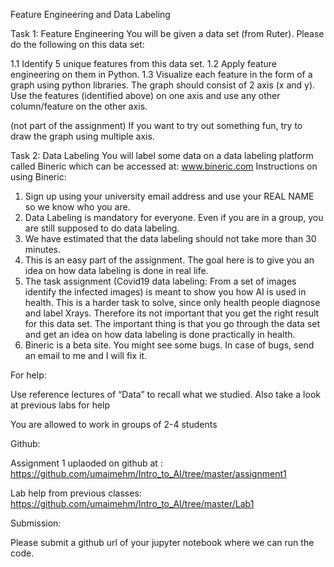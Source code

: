 Feature Engineering and Data Labeling

Task 1: Feature Engineering
You will be given a data set (from Ruter). Please do the following on this data set:

1.1 Identify 5 unique features from this data set.
1.2 Apply feature engineering on them in Python.
1.3 Visualize each feature in the form of a graph using python libraries.
The graph should consist of 2 axis (x and y). Use the features (identified above) on one axis and use any other column/feature on the other axis.

(not part of the assignment) 
If you want to try out something fun, try to draw the graph using multiple axis.

Task 2: Data Labeling
You will label some data on a data labeling platform called Bineric which can be accessed at: 
www.bineric.com
Instructions on using Bineric:

1. Sign up using your university email address and use your REAL NAME so we know who you are.
2. Data Labeling is mandatory for everyone. Even if you are in a group, you are still supposed to do data labeling.
3. We have estimated that the data labeling should not take more than 30 minutes.
4. This is an easy part of the assignment. The goal here is to give you an idea on how data labeling is done in real life.
5. The task assignment (Covid19 data labeling: From a set of images identify the infected images) is meant to show you how AI is used in health. This is a harder task to solve, since only health people diagnose and label Xrays. Therefore its not important that you get the right result for this data set. The important thing is that you go through the data set and get an idea on how data labeling is done practically in health.
6. Bineric is a beta site. You might see some bugs. In case of bugs, send an email to me and I will fix it.


For help:

Use reference lectures of “Data” to recall what we studied. Also take a look at previous labs for help

You are allowed to work in groups of 2-4 students

Github:

Assignment 1 uplaoded on github at : https://github.com/umaimehm/Intro_to_AI/tree/master/assignment1


Lab help from previous classes: https://github.com/umaimehm/Intro_to_AI/tree/master/Lab1


Submission:

Please submit a github url of your jupyter notebook where we can run the code.
